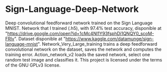 # Sign-Language-Deep-Network
Deep convolutional feedforward network trained on the Sign Language MNIST.
Network that I trained (.h5), with 97.4% test accuracy, disponible at "https://drive.google.com/open?id=1cMc4Nl1Y93fsphDi1QNQY0_scoM-FRlv".
Dataset disponible at "https://www.kaggle.com/datamunge/sign-language-mnist".
Network_Very_Large_training trains a deep feedforward convolutional network on the dataset, saves the network and computes the training error.
Action_network_v2 loads the saved network, select one random test image and classifies it.
This project is licensed under the terms of the GNU GPLv3 license.
